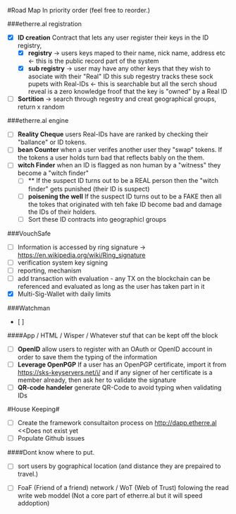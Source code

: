 #Road Map
In priority order (feel free to reorder.)


###etherre.al registration
- [x] **ID creation** Contract that lets any user register their keys in the ID registry, 
  - [x] **registry** -> users keys maped to their name, nick name, address etc <- this is the public record part of the system
  - [x] **sub registry** -> user may have any other keys that they wish to asociate with their "Real" ID  this sub regestry tracks these sock pupets with Real-IDs <- this is searchable but all the serch shoud reveal is a zero knowledge froof that the key is "owned" by a Real ID
- [ ] **Sortition** -> search through regestry and creat geographical groups, return x random

###etherre.al engine
- [ ] **Reality Cheque** users Real-IDs have are ranked by checking their "ballance" or ID tokens.
- [ ] **bean Counter**  when a user verifes another user they "swap" tokens.  If the tokens a user holds turn bad that reflects bably on the them. 
- [ ] **witch Finder**  when an ID is flagged as non human by a "witness" they become a "witch finder" 
  - [ ] ** If the suspect ID turns out to be a REAL person then the "witch finder" gets punished (their ID is suspect)
  - [ ] **poisening the well** If the suspect ID turns out to be a FAKE then all the tokes that originated with teh fake ID become bad and damage the IDs of their holders.
  - [ ] Sort these ID contracts into geographicl groups
  
###VouchSafe					
- [ ] Information is accessed by ring signature -> https://en.wikipedia.org/wiki/Ring_signature
- [ ] verification system key signing
- [ ] reporting, mechanism
- [ ] add transaction with evaluation - any TX on the blockchain can be referenced and evaluated as long as the user has taken part in it
- [x] Multi-Sig-Wallet with daily limits

###Watchman 
- [ ]
	
####App / HTML / Wisper / Whatever stuf that can be kept off the block 
- [ ] **OpenID** allow users to register with an OAuth or OpenID account in order to save them the typing of the information
- [ ] **Leverage OpenPGP** If a user has an OpenPGP certificate, import it from https://sks-keyservers.net/i/ and if any signer of her certificate is a member already, then ask her to validate the signature
- [ ] **QR-code handeler** generate QR-Code to avoid typing when validating IDs

#House Keeping#
- [ ] Create the framework consultaiton process on http://dapp.etherre.al <<Does not exist yet 
- [ ] Populate Github issues

####Dont know where to put.
- [ ] sort users by gographical location (and distance they are prepaired to travel.)
- [ ] FoaF (Friend of a friend) network / WoT (Web of Trust) folowing the read write web moddel
(Not a core part of etherre.al but it will speed addoption)





